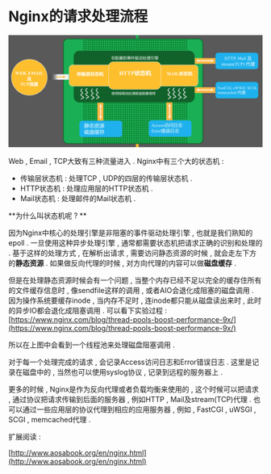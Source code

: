 # Nginx的请求处理流程

![](/assets/nginxqingqiuchuliliucheng.png)

Web , Email , TCP大致有三种流量进入 . Nginx中有三个大的状态机 :

* 传输层状态机 : 处理TCP , UDP的四层的传输层状态机 . 
* HTTP状态机 : 处理应用层的HTTP状态机 . 
* Mail状态机 : 处理邮件的Mail状态机 . 

**为什么叫状态机呢 ? **

因为Nginx中核心的处理引擎是非阻塞的事件驱动处理引擎 , 也就是我们熟知的epoll . 一旦使用这种异步处理引擎 , 通常都需要状态机把请求正确的识别和处理的 . 基于这样的处理方式 , 在解析出请求 , 需要访问静态资源的时候 , 就会走左下方的**静态资源** . 如果做反向代理的时候 , 对方向代理的内容可以做**磁盘缓存** .

但是在处理静态资源时候会有一个问题 , 当整个内存已经不足以完全的缓存住所有的文件缓存信息时 , 像sendfile这样的调用 , 或者AIO会退化成阻塞的磁盘调用 . 因为操作系统要缓存inode , 当内存不足时 , 连inode都只能从磁盘读出来时 , 此时的异步IO都会退化成阻塞调用 . 可以看下实验过程 : [https://www.nginx.com/blog/thread-pools-boost-performance-9x/](https://www.nginx.com/blog/thread-pools-boost-performance-9x/)

所以在上图中会看到一个线程池来处理磁盘阻塞调用 .

对于每一个处理完成的请求 , 会记录Access访问日志和Error错误日志 . 这里是记录在磁盘中的 , 当然也可以使用syslog协议 , 记录到远程的服务器上 . 

更多的时候 , Nginx是作为反向代理或者负载均衡来使用的 , 这个时候可以把请求 , 通过协议把请求传输到后面的服务器 , 例如HTTP , Mail及stream\(TCP\)代理 . 也可以通过一些应用层的协议代理到相应的应用服务器 , 例如 , FastCGI , uWSGI , SCGI , memcached代理 . 

扩展阅读 :

[http://www.aosabook.org/en/nginx.html](http://www.aosabook.org/en/nginx.html)

